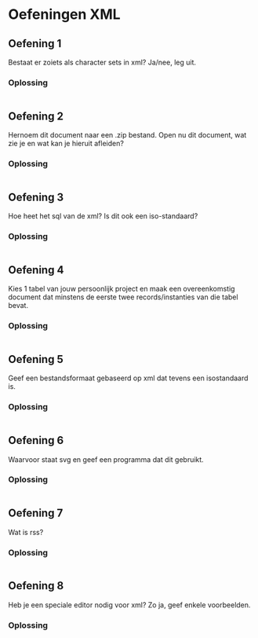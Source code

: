 # Oefeningen XML

## Oefening 1

Bestaat er zoiets als character sets in xml? Ja/nee, leg uit.

### Oplossing

```sql

```

## Oefening 2

Hernoem dit document naar een .zip bestand.
Open nu dit document, wat zie je en wat kan je hieruit afleiden?

### Oplossing

```sql

```

## Oefening 3

Hoe heet het sql van de xml? Is dit ook een iso-standaard?

### Oplossing

```sql

```

## Oefening 4

Kies 1 tabel van jouw persoonlijk project en maak een overeenkomstig document dat minstens de eerste twee records/instanties van die tabel bevat.

### Oplossing

```sql

```


## Oefening 5

Geef een bestandsformaat gebaseerd op xml dat tevens een isostandaard is.

### Oplossing

```sql

```

## Oefening 6

Waarvoor staat svg en geef een programma dat dit gebruikt.

### Oplossing

```sql

```

## Oefening 7

Wat is rss?

### Oplossing

```sql

```

## Oefening 8

Heb je een speciale editor nodig voor xml? Zo ja, geef enkele voorbeelden.

### Oplossing

```sql

```